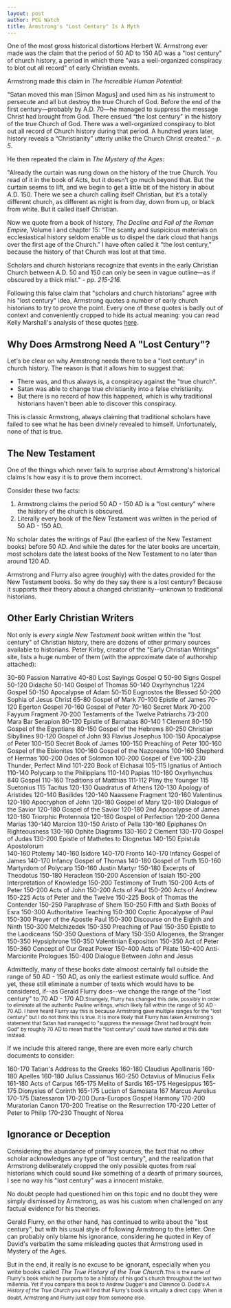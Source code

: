 ```yaml
---
layout: post
author: PCG Watch
title: Armstrong's "Lost Century" Is A Myth
---
```


One of the most gross historical distortions Herbert W. Armstrong ever made was the claim that the period of 50 AD to 150 AD was a "lost century" of church history, a period in which there "was a well-organized conspiracy to blot out all record" of early Christian events. 

Armstrong made this claim in *The Incredible Human Potential*:

"Satan moved this man [Simon Magus] and used him as his instrument to persecute and all but destroy the true Church of God. Before the end of the first century—probably by A.D. 70—he managed to suppress the message Christ had brought from God.
There ensued “the lost century” in the history of the true Church of God. There was a well-organized conspiracy to blot out all record of Church history during that period. A hundred years later, history reveals a “Christianity” utterly unlike the Church Christ created." - <em>p. 5</em>.

He then repeated the claim in *The Mystery of the Ages*:

"Already the curtain was rung down on the history of the true Church. You read of it in the book of Acts, but it doesn’t go much beyond that. But the curtain seems to lift, and we begin to get a little bit of the history in about A.D. 150. There we see a church calling itself Christian, but it’s a totally different church, as different as night is from day, down from up, or black from white. But it called itself Christian.

Now we quote from a book of history, *The Decline and Fall of the Roman Empire*, Volume I and chapter 15: “The scanty and suspicious materials on ecclesiastical history seldom enable us to dispel the dark cloud that hangs over the first age of the Church.” I have often called it “the lost century,” because the history of that Church was lost at that time.

Scholars and church historians recognize that events in the early Christian Church between A.D. 50 and 150 can only be seen in vague outline—as if obscured by a thick mist." <em>- pp. 215-216.</em>

Following this false claim that "scholars and church historians" agree with his "lost century" idea, Armstrong quotes a number of early church historians to try to prove the point. Every one of these quotes is badly out of context and conveniently cropped to hide its actual meaning: you can read Kelly Marshall's analysis of these quotes [here](kellymarshall.html).

## Why Does Armstrong Need A "Lost Century"?

Let's be clear on why Armstrong needs there to be a "lost century" in church history. The reason is that it allows him to suggest that:

- There was, and thus always is, a conspiracy against the "true church".
- Satan was able to change true christianity into a false christianity.
- But there is no record of how this happened, which is why traditional historians haven't been able to discover this conspiracy.
  
This is classic Armstrong, always claiming that traditional scholars have failed to see what he has been divinely revealed to himself. Unfortunately, none of that is true.

## The New Testament

One of the things which never fails to surprise about Armstrong's historical claims is how easy it is to prove them incorrect. 

Consider these two facts: 

1) Armstrong claims the period 50 AD - 150 AD is a "lost century" where the history of the church is obscured.
2) Literally every book of the New Testament was written in the period of 50 AD - 150 AD.

No scholar dates the writings of Paul (the earliest of the New Testament books) before 50 AD. And while the dates for the later books are uncertain, most scholars date the latest books of the New Testament to no later than around 120 AD.

Armstrong and Flurry also agree (roughly) with the dates provided for the New Testament books. So why do they say there is a lost century? Because it supports their theory about a changed christianity--unknown to traditional historians.

## Other Early Christian Writers

Not only is *every single New Testament book* written within the "lost century" of Christian history, there are dozens of other primary sources available to historians. Peter Kirby, creator of the "Early Christian Writings" site, lists a huge number of them (with the approximate date of authorship attached):

30-60 Passion Narrative
40-80 Lost Sayings Gospel Q
50-90 Signs Gospel
50-120 Didache
50-140 Gospel of Thomas
50-140 Oxyrhynchus 1224 Gospel
50-150 Apocalypse of Adam
50-150 Eugnostos the Blessed
50-200 Sophia of Jesus Christ
65-80 Gospel of Mark
70-100 Epistle of James
70-120 Egerton Gospel
70-160 Gospel of Peter
70-160 Secret Mark
70-200 Fayyum Fragment
70-200 Testaments of the Twelve Patriarchs
73-200 Mara Bar Serapion
80-120 Epistle of Barnabas
80-140 1 Clement
80-150 Gospel of the Egyptians
80-150 Gospel of the Hebrews
80-250 Christian Sibyllines
90-120 Gospel of John
93 Flavius Josephus
100-150 Apocalypse of Peter
100-150 Secret Book of James
100-150 Preaching of Peter
100-160 Gospel of the Ebionites
100-160 Gospel of the Nazoreans
100-160 Shepherd of Hermas
100-200 Odes of Solomon
100-200 Gospel of Eve
100-230 Thunder, Perfect Mind
101-220 Book of Elchasai
105-115 Ignatius of Antioch
110-140 Polycarp to the Philippians
110-140 Papias
110-160 Oxyrhynchus 840 Gospel
110-160 Traditions of Matthias
111-112 Pliny the Younger
115 Suetonius
115 Tacitus
120-130 Quadratus of Athens
120-130 Apology of Aristides
120-140 Basilides
120-140 Naassene Fragment
120-160 Valentinus
120-180 Apocryphon of John
120-180 Gospel of Mary
120-180 Dialogue of the Savior
120-180 Gospel of the Savior
120-180 2nd Apocalypse of James
120-180 Triorphic Protennoia
120-180 Gospel of Perfection
120-200 Genna Marias
130-140 Marcion
130-150 Aristo of Pella
130-160 Epiphanes On Righteousness
130-160 Ophite Diagrams
130-160 2 Clement
130-170 Gospel of Judas
130-200 Epistle of Mathetes to Diognetus
140-150 Epistula Apostolorum	
140-160 Ptolemy
140-160 Isidore
140-170 Fronto
140-170 Infancy Gospel of James
140-170 Infancy Gospel of Thomas
140-180 Gospel of Truth
150-160 Martyrdom of Polycarp
150-160 Justin Martyr
150-180 Excerpts of Theodotus
150-180 Heracleon
150-200 Ascension of Isaiah
150-200 Interpretation of Knowledge
150-200 Testimony of Truth
150-200 Acts of Peter
150-200 Acts of John
150-200 Acts of Paul
150-200 Acts of Andrew
150-225 Acts of Peter and the Twelve
150-225 Book of Thomas the Contender
150-250 Paraphrase of Shem
150-250 Fifth and Sixth Books of Esra
150-300 Authoritative Teaching
150-300 Coptic Apocalypse of Paul
150-300 Prayer of the Apostle Paul
150-300 Discourse on the Eighth and Ninth
150-300 Melchizedek
150-350 Preaching of Paul
150-350 Epistle to the Laodiceans
150-350 Questions of Mary
150-350 Allogenes, the Stranger
150-350 Hypsiphrone
150-350 Valentinian Exposition
150-350 Act of Peter
150-360 Concept of Our Great Power
150-400 Acts of Pilate
150-400 Anti-Marcionite Prologues
150-400 Dialogue Between John and Jesus

Admittedly, many of these books date almoost certainly fall outside the range of 50 AD - 150 AD, as only the earliest estimate would suffice. And yet, these still eliminate a number of texts which would have to be considered, if--as Gerald Flurry does--we change the range of the "lost century" to 70 AD - 170 AD.<small>Strangely, Flurry has changed this date, possibly in order to eliminate all the authentic Pauline writings, which likely fall within the range of 50 AD - 70 AD. I have heard Flurry say this is because Armstrong gave multiple ranges for the "lost century" but I do not think this is true. It is more likely that Flurry has taken Armstrong's statement that Satan had managed to "suppress the message Christ had brought from God" by roughly 70 AD to mean that the "lost century" could have started at this date instead.</small> 

If we include this altered range, there are even more early church documents to consider:

160-170 Tatian's Address to the Greeks
160-180 Claudius Apollinaris
160-180 Apelles
160-180 Julius Cassianus
160-250 Octavius of Minucius Felix
161-180 Acts of Carpus
165-175 Melito of Sardis
165-175 Hegesippus
165-175 Dionysius of Corinth
165-175 Lucian of Samosata
167 Marcus Aurelius
170-175 Diatessaron
170-200 Dura-Europos Gospel Harmony
170-200 Muratorian Canon
170-200 Treatise on the Resurrection
170-220 Letter of Peter to Philip
170-230 Thought of Norea

## Ignorance or Deception

Considering the abundance of primary sources, the fact that no other scholar acknowledges any type of "lost century", and the realization that Armstrong deliberately cropped the only possible quotes from real historians which could sound like something of a dearth of primary sources, I see no way his "lost century" was a innocent mistake. 

No doubt people had questioned him on this topic and no doubt they were simply dismissed by Armstrong, as was his custom when challenged on any factual evidence for his theories. 

Gerald Flurry, on the other hand, has continued to write about the "lost century", but with his usual style of following Armstrong to the letter. One can probably only blame his ignorance, considering he quoted in Key of David's verbatim the same misleading quotes that Armstrong used in Mystery of the Ages. 

But in the end, it really is no excuse to be ignorant, especially when you write books called *The True History of the True Church*.<small>This is the name of Flurry's book which he purports to be a history of his god's church throughout the last two millennia. Yet if you compare this book to Andrew Dugger's and Clarence O. Dodd's <em>A History of the True Church</em> you will find that Flurry's book is virtually a direct copy. When in doubt, Armstrong and Flurry just copy from someone else.</small>  
